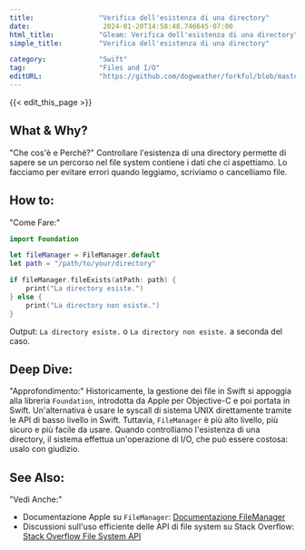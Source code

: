 ```yaml
---
title:                "Verifica dell'esistenza di una directory"
date:                  2024-01-20T14:58:48.746645-07:00
html_title:           "Gleam: Verifica dell'esistenza di una directory"
simple_title:         "Verifica dell'esistenza di una directory"

category:             "Swift"
tag:                  "Files and I/O"
editURL:              "https://github.com/dogweather/forkful/blob/master/content/it/swift/checking-if-a-directory-exists.md"
---
```


{{< edit_this_page >}}

## What & Why?
"Che cos'è e Perché?"
Controllare l'esistenza di una directory permette di sapere se un percorso nel file system contiene i dati che ci aspettiamo. Lo facciamo per evitare errori quando leggiamo, scriviamo o cancelliamo file.

## How to:
"Come Fare:"
```Swift
import Foundation

let fileManager = FileManager.default
let path = "/path/to/your/directory"

if fileManager.fileExists(atPath: path) {
    print("La directory esiste.")
} else {
    print("La directory non esiste.")
}
```
Output: `La directory esiste.` o `La directory non esiste.` a seconda del caso.

## Deep Dive:
"Approfondimento:"
Historicamente, la gestione dei file in Swift si appoggia alla libreria `Foundation`, introdotta da Apple per Objective-C e poi portata in Swift. Un'alternativa è usare le syscall di sistema UNIX direttamente tramite le API di basso livello in Swift. Tuttavia, `FileManager` è più alto livello, più sicuro e più facile da usare. Quando controlliamo l'esistenza di una directory, il sistema effettua un'operazione di I/O, che può essere costosa: usalo con giudizio.

## See Also:
"Vedi Anche:"
- Documentazione Apple su `FileManager`: [Documentazione FileManager](https://developer.apple.com/documentation/foundation/filemanager)
- Discussioni sull'uso efficiente delle API di file system su Stack Overflow: [Stack Overflow File System API](https://stackoverflow.com/questions/tagged/file-system+swift)

